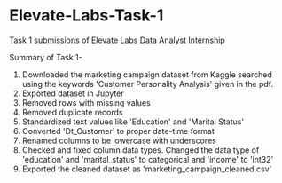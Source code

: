 # Elevate-Labs-Task-1
Task 1 submissions of Elevate Labs Data Analyst Internship 

Summary of Task 1- 
1. Downloaded the marketing campaign dataset from Kaggle searched using the keywords 'Customer Personality Analysis' given in the pdf. 
2. Exported dataset in Jupyter
3. Removed rows with missing values
4. Removed duplicate records
5. Standardized text values like 'Education' and 'Marital Status'
6. Converted 'Dt_Customer' to proper date-time format
7. Renamed columns to be lowercase with underscores
8. Checked and fixed column data types. Changed the data type of 'education' and 'marital_status' to categorical and 'income' to 'int32'
9. Exported the cleaned dataset as 'marketing_campaign_cleaned.csv'
